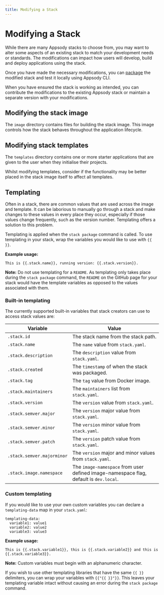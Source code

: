 ```yaml
---
title: Modifying a Stack
---
```


# Modifying a Stack

While there are many Appsody stacks to choose from, you may want to alter some aspects of an existing stack to match your development needs or standards. The modifications can impact how users will develop, build and deploy applications using the stack.

Once you have made the necessary modifications, you can [package](/content/docs/stacks/package.md) the modified stack and test it locally using Appsody CLI.

When you have ensured the stack is working as intended, you can contribute the modifications to the existing Appsody stack or maintain a separate version with your modifications.


## Modifying the stack image
The `image` directory contains files for building the stack image. This image controls how the stack behaves throughout the application lifecycle.


## Modifying stack templates
The `templates` directory contains one or more starter applications that are given to the user when they initialise their projects.

Whilst modifying templates, consider if the functionality may be better placed in the stack image itself to affect all templates.

## Templating

Often in a stack, there are common values that are used across the image and template.  It can be laborious to manually go through a stack and make changes to these values in every place they occur, especially if those values change frequently, such as the version number.  Templating offers a solution to this problem.

Templating is applied when the `stack package` command is called.  To use templating in your stack, wrap the variables you would like to use with `{{ }}`.

**Example usage:**

`This is {{.stack.name}}, running version: {{.stack.version}}.`

**Note:** Do not use templating for a `README`. As templating only takes place during the `stack package` command, the `README` on the GitHub page for your stack would have the template variables as opposed to the values associated with them.

### Built-in templating

The currently supported built-in variables that stack creators can use to access stack values are:

| Variable                  | Value                                                                                 |
| ------------------------- | ------------------------------------------------------------------------------------- |
| `.stack.id`               | The stack name from the stack path.                                                   |
| `.stack.name`             | The `name` value from `stack.yaml`.                                                   |
| `.stack.description`      | The `description` value from `stack.yaml`.                                            |
| `.stack.created`          | The `timestamp` of when the stack was packaged.                                       |
| `.stack.tag`              | The `tag` value from Docker image.                                                    |
| `.stack.maintainers`      | The `maintainers` list from `stack.yaml`.                                             |
| `.stack.version`          | The `version` value from `stack.yaml`.                                                |
| `.stack.semver.major`     | The `version` major value from `stack.yaml`.                                          |
| `.stack.semver.minor`     | The `version` minor value from `stack.yaml`.                                          |
| `.stack.semver.patch`     | The `version` patch value from `stack.yaml`.                                          |
| `.stack.semver.majorminor`| The `version` major and minor values from `stack.yaml`.                               |
| `.stack.image.namespace`  | The `image-namespace` from user defined image-namespace flag, default is `dev.local`. |

### Custom templating

If you would like to use your own custom variables you can declare a `templating-data` map in your `stack.yaml`:

```
templating-data:
  variable1: value1
  variable2: value2
  variable3: value3
```

**Example usage:**

```
This is {{.stack.variable1}}, this is {{.stack.variable2}} and this is {{.stack.variable3}}.
```

**Note:** Custom variables must begin with an alphanumeric character.

If you wish to use other templating libraries that have the same `{{ }}` delimiters, you can wrap your variables with `{{"{{ }}"}}`.  This leaves your templating variable intact without causing an error during the `stack package` command.
